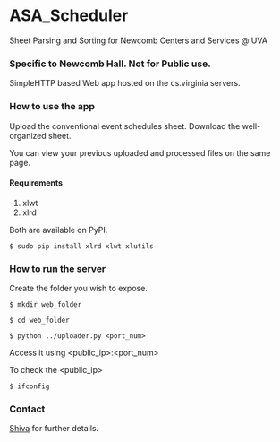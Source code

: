 # ASA_Scheduler
Sheet Parsing and Sorting for Newcomb Centers and Services @ UVA
### Specific to Newcomb Hall. Not for Public use.

SimpleHTTP based Web app hosted on the cs.virginia servers.
### How to use the app

Upload the conventional event schedules sheet.
Download the well-organized sheet.

You can view your previous uploaded and processed files on the same page.

#### Requirements
1. xlwt
2. xlrd

Both are available on PyPI.

`$ sudo pip install xlrd xlwt xlutils`

### How to run the server

Create the folder you wish to expose.

`$ mkdir web_folder`

`$ cd web_folder`

`$ python ../uploader.py <port_num>`

Access it using <public_ip>:<port_num>

To check the <public_ip>

`$ ifconfig`

### Contact
<a href="http://www.cs.virginia.edu/~ks6cq/" >Shiva</a> for further details.
